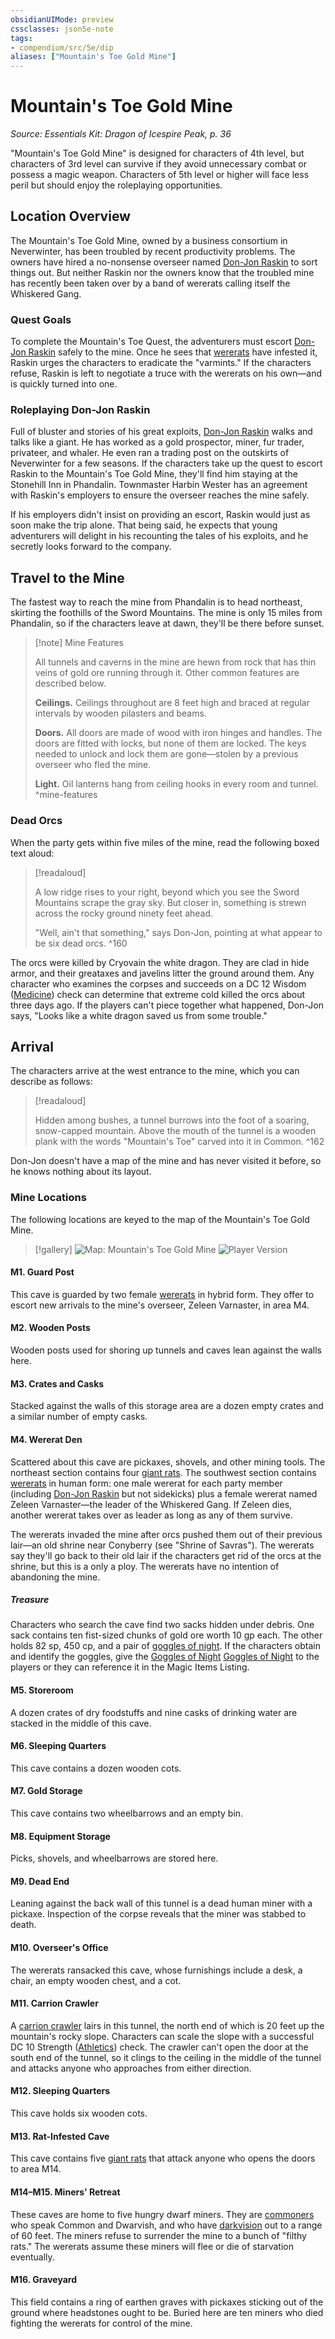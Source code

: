 ```yaml
---
obsidianUIMode: preview
cssclasses: json5e-note
tags:
- compendium/src/5e/dip
aliases: ["Mountain's Toe Gold Mine"]
---
```

# Mountain's Toe Gold Mine
*Source: Essentials Kit: Dragon of Icespire Peak, p. 36* 

"Mountain's Toe Gold Mine" is designed for characters of 4th level, but characters of 3rd level can survive if they avoid unnecessary combat or possess a magic weapon. Characters of 5th level or higher will face less peril but should enjoy the roleplaying opportunities.

## Location Overview

The Mountain's Toe Gold Mine, owned by a business consortium in Neverwinter, has been troubled by recent productivity problems. The owners have hired a no-nonsense overseer named [Don-Jon Raskin](/3-Mechanics/CLI/bestiary/npc/don-jon-raskin-dip.md) to sort things out. But neither Raskin nor the owners know that the troubled mine has recently been taken over by a band of wererats calling itself the Whiskered Gang.

### Quest Goals

To complete the Mountain's Toe Quest, the adventurers must escort [Don-Jon Raskin](/3-Mechanics/CLI/bestiary/npc/don-jon-raskin-dip.md) safely to the mine. Once he sees that [wererats](/3-Mechanics/CLI/bestiary/humanoid/wererat.md) have infested it, Raskin urges the characters to eradicate the "varmints." If the characters refuse, Raskin is left to negotiate a truce with the wererats on his own—and is quickly turned into one.

### Roleplaying Don-Jon Raskin

Full of bluster and stories of his great exploits, [Don-Jon Raskin](/3-Mechanics/CLI/bestiary/npc/don-jon-raskin-dip.md) walks and talks like a giant. He has worked as a gold prospector, miner, fur trader, privateer, and whaler. He even ran a trading post on the outskirts of Neverwinter for a few seasons. If the characters take up the quest to escort Raskin to the Mountain's Toe Gold Mine, they'll find him staying at the Stonehill Inn in Phandalin. Townmaster Harbin Wester has an agreement with Raskin's employers to ensure the overseer reaches the mine safely.

If his employers didn't insist on providing an escort, Raskin would just as soon make the trip alone. That being said, he expects that young adventurers will delight in his recounting the tales of his exploits, and he secretly looks forward to the company.

## Travel to the Mine

The fastest way to reach the mine from Phandalin is to head northeast, skirting the foothills of the Sword Mountains. The mine is only 15 miles from Phandalin, so if the characters leave at dawn, they'll be there before sunset.

> [!note] Mine Features
> 
> All tunnels and caverns in the mine are hewn from rock that has thin veins of gold ore running through it. Other common features are described below.
> 
> **Ceilings.** Ceilings throughout are 8 feet high and braced at regular intervals by wooden pilasters and beams.
> 
> **Doors.** All doors are made of wood with iron hinges and handles. The doors are fitted with locks, but none of them are locked. The keys needed to unlock and lock them are gone—stolen by a previous overseer who fled the mine.
> 
> **Light.** Oil lanterns hang from ceiling hooks in every room and tunnel.
^mine-features

### Dead Orcs

When the party gets within five miles of the mine, read the following boxed text aloud:

> [!readaloud] 
> 
> A low ridge rises to your right, beyond which you see the Sword Mountains scrape the gray sky. But closer in, something is strewn across the rocky ground ninety feet ahead.
> 
> "Well, ain't that something," says Don-Jon, pointing at what appear to be six dead orcs.
^160

The orcs were killed by Cryovain the white dragon. They are clad in hide armor, and their greataxes and javelins litter the ground around them. Any character who examines the corpses and succeeds on a DC 12 Wisdom ([Medicine](/3-Mechanics/CLI/rules/skills.md#Medicine)) check can determine that extreme cold killed the orcs about three days ago. If the players can't piece together what happened, Don-Jon says, "Looks like a white dragon saved us from some trouble."

## Arrival

The characters arrive at the west entrance to the mine, which you can describe as follows:

> [!readaloud] 
> 
> Hidden among bushes, a tunnel burrows into the foot of a soaring, snow-capped mountain. Above the mouth of the tunnel is a wooden plank with the words "Mountain's Toe" carved into it in Common.
^162

Don-Jon doesn't have a map of the mine and has never visited it before, so he knows nothing about its layout.

### Mine Locations

The following locations are keyed to the map of the Mountain's Toe Gold Mine.

> [!gallery]
> ![Map: Mountain's Toe Gold Mine](https://raw.githubusercontent.com/5etools-mirror-2/5etools-img/main/adventure/DIP/025-map-mtgm-dm.webp#gallery)
> ![Player Version](https://raw.githubusercontent.com/5etools-mirror-2/5etools-img/main/adventure/DIP/026-map-mtgm-pc.webp#gallery)

#### M1. Guard Post

This cave is guarded by two female [wererats](/3-Mechanics/CLI/bestiary/humanoid/wererat.md) in hybrid form. They offer to escort new arrivals to the mine's overseer, Zeleen Varnaster, in area M4.

#### M2. Wooden Posts

Wooden posts used for shoring up tunnels and caves lean against the walls here.

#### M3. Crates and Casks

Stacked against the walls of this storage area are a dozen empty crates and a similar number of empty casks.

#### M4. Wererat Den

Scattered about this cave are pickaxes, shovels, and other mining tools. The northeast section contains four [giant rats](/3-Mechanics/CLI/bestiary/beast/giant-rat.md). The southwest section contains [wererats](/3-Mechanics/CLI/bestiary/humanoid/wererat.md) in human form: one male wererat for each party member (including [Don-Jon Raskin](/3-Mechanics/CLI/bestiary/npc/don-jon-raskin-dip.md) but not sidekicks) plus a female wererat named Zeleen Varnaster—the leader of the Whiskered Gang. If Zeleen dies, another wererat takes over as leader as long as any of them survive.

The wererats invaded the mine after orcs pushed them out of their previous lair—an old shrine near Conyberry (see "Shrine of Savras"). The wererats say they'll go back to their old lair if the characters get rid of the orcs at the shrine, but this is a only a ploy. The wererats have no intention of abandoning the mine.

##### Treasure

Characters who search the cave find two sacks hidden under debris. One sack contains ten fist-sized chunks of gold ore worth 10 gp each. The other holds 82 sp, 450 cp, and a pair of [goggles of night](/3-Mechanics/CLI/items/goggles-of-night.md). If the characters obtain and identify the goggles, give the [Goggles of Night](/3-Mechanics/CLI/items/goggles-of-night.md) [Goggles of Night](/3-Mechanics/CLI/decks/magic-item-cards-dip.md#Goggles%20of%20Night) to the players or they can reference it in the Magic Items Listing.

#### M5. Storeroom

A dozen crates of dry foodstuffs and nine casks of drinking water are stacked in the middle of this cave.

#### M6. Sleeping Quarters

This cave contains a dozen wooden cots.

#### M7. Gold Storage

This cave contains two wheelbarrows and an empty bin.

#### M8. Equipment Storage

Picks, shovels, and wheelbarrows are stored here.

#### M9. Dead End

Leaning against the back wall of this tunnel is a dead human miner with a pickaxe. Inspection of the corpse reveals that the miner was stabbed to death.

#### M10. Overseer's Office

The wererats ransacked this cave, whose furnishings include a desk, a chair, an empty wooden chest, and a cot.

#### M11. Carrion Crawler

A [carrion crawler](/3-Mechanics/CLI/bestiary/monstrosity/carrion-crawler.md) lairs in this tunnel, the north end of which is 20 feet up the mountain's rocky slope. Characters can scale the slope with a successful DC 10 Strength ([Athletics](/3-Mechanics/CLI/rules/skills.md#Athletics)) check. The crawler can't open the door at the south end of the tunnel, so it clings to the ceiling in the middle of the tunnel and attacks anyone who approaches from either direction.

#### M12. Sleeping Quarters

This cave holds six wooden cots.

#### M13. Rat-Infested Cave

This cave contains five [giant rats](/3-Mechanics/CLI/bestiary/beast/giant-rat.md) that attack anyone who opens the doors to area M14.

#### M14–M15. Miners' Retreat

These caves are home to five hungry dwarf miners. They are [commoners](/3-Mechanics/CLI/bestiary/humanoid/commoner.md) who speak Common and Dwarvish, and who have [darkvision](/3-Mechanics/CLI/rules/senses.md#darkvision) out to a range of 60 feet. The miners refuse to surrender the mine to a bunch of "filthy rats." The wererats assume these miners will flee or die of starvation eventually.

#### M16. Graveyard

This field contains a ring of earthen graves with pickaxes sticking out of the ground where headstones ought to be. Buried here are ten miners who died fighting the wererats for control of the mine.
